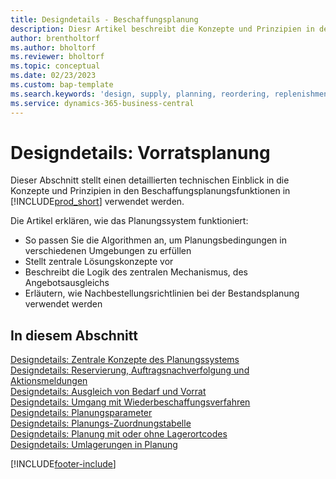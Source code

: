```yaml
---
title: Designdetails - Beschaffungsplanung
description: Diesr Artikel beschreibt die Konzepte und Prinzipien in den Beschaffungsplanungsfunktionen in Business Central.
author: brentholtorf
ms.author: bholtorf
ms.reviewer: bholtorf
ms.topic: conceptual
ms.date: 02/23/2023
ms.custom: bap-template
ms.search.keywords: 'design, supply, planning, reordering, replenishment'
ms.service: dynamics-365-business-central
---
```

# Designdetails: Vorratsplanung

Dieser Abschnitt stellt einen detaillierten technischen Einblick in die Konzepte und Prinzipien in den Beschaffungsplanungsfunktionen in [!INCLUDE[prod_short](includes/prod_short.md)] verwendet werden.  

Die Artikel erklären, wie das Planungssystem funktioniert:

* So passen Sie die Algorithmen an, um Planungsbedingungen in verschiedenen Umgebungen zu erfüllen
* Stellt zentrale Lösungskonzepte vor
* Beschreibt die Logik des zentralen Mechanismus, des Angebotsausgleichs
* Erläutern, wie Nachbestellungsrichtlinien bei der Bestandsplanung verwendet werden  

## In diesem Abschnitt  

[Designdetails: Zentrale Konzepte des Planungssystems](design-details-central-concepts-of-the-planning-system.md)  
[Designdetails: Reservierung, Auftragsnachverfolgung und Aktionsmeldungen](design-details-reservation-order-tracking-and-action-messaging.md)  
[Designdetails: Ausgleich von Bedarf und Vorrat](design-details-balancing-demand-and-supply.md)  
[Designdetails: Umgang mit Wiederbeschaffungsverfahren](design-details-handling-reordering-policies.md)  
[Designdetails: Planungsparameter](design-details-planning-parameters.md)  
[Designdetails: Planungs-Zuordnungstabelle](design-details-planning-assignment-table.md)  
[Designdetails: Planung mit oder ohne Lagerortcodes](production-planning-with-without-locations.md)  
[Designdetails: Umlagerungen in Planung](design-details-transfers-in-planning.md)

[!INCLUDE[footer-include](includes/footer-banner.md)]